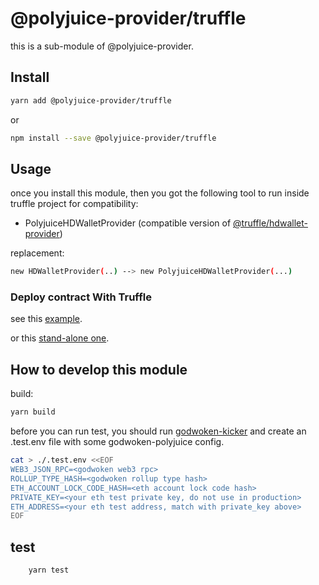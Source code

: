 # @polyjuice-provider/truffle

this is a sub-module of @polyjuice-provider.

## Install

```sh
yarn add @polyjuice-provider/truffle 
```

or

```sh
npm install --save @polyjuice-provider/truffle 
```

## Usage

once you install this module, then you got the following tool to run inside truffle project for compatibility:

- PolyjuiceHDWalletProvider (compatible version of [@truffle/hdwallet-provider](https://github.com/trufflesuite/truffle/tree/develop/packages/hdwallet-provider))

replacement:

```sh
new HDWalletProvider(..) --> new PolyjuiceHDWalletProvider(...)
```

### Deploy contract With Truffle

see this [example](https://github.com/RetricSu/polyjuice-provider/tree/add-truffle-deploy-example/packages/simple-storage-v2).

or this [stand-alone one](https://github.com/RetricSu/simple-storage-v2/tree/support-deploy).

## How to develop this module

build:

```sh
yarn build
```

before you can run test, you should run [godwoken-kicker](https://github.com/RetricSu/godwoken-kicker) and create an .test.env file with some godwoken-polyjuice config.

```sh
cat > ./.test.env <<EOF
WEB3_JSON_RPC=<godwoken web3 rpc>
ROLLUP_TYPE_HASH=<godwoken rollup type hash>
ETH_ACCOUNT_LOCK_CODE_HASH=<eth account lock code hash>
PRIVATE_KEY=<your eth test private key, do not use in production>
ETH_ADDRESS=<your eth test address, match with private_key above>
EOF
```

## test

```sh
    yarn test
```
